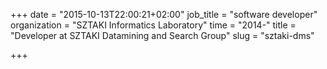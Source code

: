 +++
date = "2015-10-13T22:00:21+02:00"
job_title = "software developer"
organization = "SZTAKI Informatics Laboratory"
time = "2014-"
title = "Developer at SZTAKI Datamining and Search Group"
slug = "sztaki-dms"

+++


